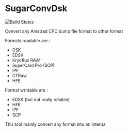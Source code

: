 # SugarConvDsk

[![Build Status](https://travis-ci.com/Tom1975/SugarConvDsk.svg?branch=master)](https://travis-ci.com/Tom1975/SugarConvDsk)

Convert any Amstrad CPC dump file format to other format

Formats readable are :
- DSK
- EDSK
- Kryoflux RAW
- SuperCard Pro (SCP)
- IPF
- CTRaw
- HFE

Format writtable are : 
- EDSK (but not really reliable)
- HFE
- IPF 
- SCP

This tool mainly convert any format into an interna